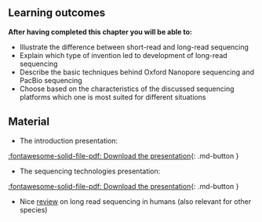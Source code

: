 

## Learning outcomes

**After having completed this chapter you will be able to:**

* Illustrate the difference between short-read and long-read sequencing
* Explain which type of invention led to development of long-read sequencing
* Describe the basic techniques behind Oxford Nanopore sequencing and PacBio sequencing
* Choose based on the characteristics of the discussed sequencing platforms which one is most suited for different situations

## Material

* The introduction presentation:

[:fontawesome-solid-file-pdf: Download the presentation](../assets/pdf/introduction.pdf){: .md-button }

* The sequencing technologies presentation:

[:fontawesome-solid-file-pdf: Download the presentation](../assets/pdf/sequencing_technologies.pdf){: .md-button }

* Nice [review](https://www.nature.com/articles/s41576-020-0236-x) on long read sequencing in humans (also relevant for other species)
